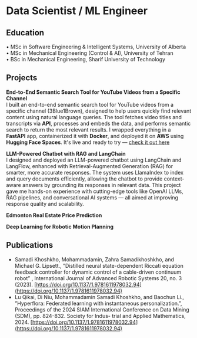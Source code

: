 # Data Scientist / ML Engineer

## Education
• MSc in Software Engineering & Intelligent Systems, University of Alberta\
• MSc in Mechanical Engineering (Control & AI), University of Tehran\
• BSc in Mechanical Engineering, Sharif University of Technology

## Projects
**End-to-End Semantic Search Tool for YouTube Videos from a Specific Channel**\
I built an end-to-end semantic search tool for YouTube videos from a specific channel (3Blue1Brown), designed to help users quickly find relevant content using natural language queries. The tool fetches video titles and transcripts via **API**, processes and embeds the data, and performs semantic search to return the most relevant results. I wrapped everything in a **FastAPI** app, containerized it with **Docker**, and deployed it on **AWS** using **Hugging Face Spaces**. It's live and ready to try — [check it out here](https://huggingface.co/spaces/masamadikh/YouTubeSemanticSearch)

**LLM-Powered Chatbot with RAG and LangChain**\
I designed and deployed an LLM-powered chatbot using LangChain and LangFlow, enhanced with Retrieval-Augmented Generation (RAG) for smarter, more accurate responses. The system uses LlamaIndex to index and query documents efficiently, allowing the chatbot to provide context-aware answers by grounding its responses in relevant data. This project gave me hands-on experience with cutting-edge tools like OpenAI LLMs, RAG pipelines, and conversational AI systems — all aimed at improving response quality and scalability.

**Edmonton Real Estate Price Prediction**

**Deep Learning for Robotic Motion Planning**

## Publications
- Samadi Khoshkho, Mohammadamin, Zahra Samadikhoshkho, and Michael G. Lipsett., ”Distilled neural state-dependent Riccati
equation feedback controller for dynamic control of a cable-driven continuum robot” , International Journal of Advanced Robotic
Systems 20, no. 3 (2023). [https://doi.org/10.1137/1.9781611978032.94](https://doi.org/10.1137/1.9781611978032.94)
- Lu Qikai, Di Niu, Mohammadamin Samadi Khoshkho, and Baochun Li., ”Hyperflora: Federated learning with instantaneous
personalization.”, Proceedings of the 2024 SIAM International Conference on Data Mining (SDM), pp. 824-832. Society for Indus-
trial and Applied Mathematics, 2024. [https://doi.org/10.1137/1.9781611978032.94](https://doi.org/10.1137/1.9781611978032.94)
